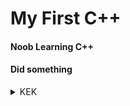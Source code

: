# My First C++

#### Noob Learning C++ 
#### Did something 
<details>
  <summary>KEK</summary>
  
[!Download Code](https://worst-generation.prajwals.workers.dev/Prajwal/Prajwal%20Prgrams%20C++.zip)
